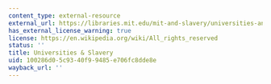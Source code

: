 ```yaml
---
content_type: external-resource
external_url: https://libraries.mit.edu/mit-and-slavery/universities-and-slavery/
has_external_license_warning: true
license: https://en.wikipedia.org/wiki/All_rights_reserved
status: ''
title: Universities & Slavery
uid: 100286d0-5c93-40f9-9485-e706fc8dde8e
wayback_url: ''
---
```

